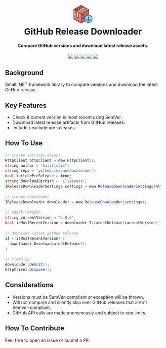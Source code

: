 
<h1 align="center">
  <br><a href="https://github.com/kalilistic/github.releasedownloader"><img src="img/bannerIcon.png" alt="GitHubReleaseDownloader"></a>
  <br>GitHub Release Downloader<br>
</h1>
<h4 align="center">Compare GitHub versions and download latest release assets.</h4>

<p align="center">
  <a href="https://github.com/kalilistic/github.releasedownloader/releases/latest"><img src="https://img.shields.io/github/v/release/kalilistic/github.releasedownloader"></a>
  <a href="https://ci.appveyor.com/project/kalilistic/github-releasedownloader/branch/master"><img src="https://img.shields.io/appveyor/ci/kalilistic/github-releasedownloader"></a>
  <a href="https://ci.appveyor.com/project/kalilistic/github-releasedownloader/branch/master/tests"><img src="https://img.shields.io/appveyor/tests/kalilistic/github-releasedownloader"></a>
  <a href="https://codecov.io/gh/kalilistic/github.releasedownloader/branch/master"><img src="https://img.shields.io/codecov/c/gh/kalilistic/github.releasedownloader"></a>
  <a href="https://github.com/kalilistic/github.releasedownloader/blob/master/LICENSE"><img src="https://img.shields.io/github/license/kalilistic/github.releasedownloader?color=lightgrey"></a>
</p>

## Background

Small .NET framework library to compare versions and download the latest GitHub release.

## Key Features

* Check if current version is most recent using SemVer.
* Download latest release artifacts from GitHub releases.
* Include / exclude pre-releases.
  
## How To Use

```csharp
// create settings object
HttpClient httpClient = new HttpClient();
string author = "kalilistic";
string repo = "github.releasedownloader";
bool includePreRelease = true;
string downloadDirPath = "C:\assets";
IReleaseDownloaderSettings settings = new ReleaseDownloaderSettings(httpClient, author, repo, includePreRelease, downloadDirPath);

// create downloader
IReleaseDownloader downloader = new ReleaseDownloader(settings);

// check version
string currentVersion = "5.0.0";
bool isMostRecentVersion = downloader.IsLatestRelease(currentVersion);

// download latest github release
if (!isMostRecentVersion) {
  downloader.DownloadLatestRelease();
}

// clean up
downloader.DeInit();
httpClient.Dispose();
```

## Considerations
* Versions must be SemVer-compliant or exception will be thrown.
* Will not compare and silently skip over GitHub releases that aren't Semver-compliant.
* GitHub API calls are made anonymously and subject to rate limits.

## How To Contribute

Feel free to open an issue or submit a PR.